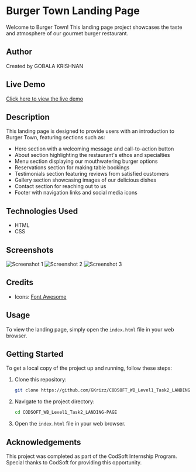 # Burger Town Landing Page

Welcome to Burger Town! This landing page project showcases the taste and atmosphere of our gourmet burger restaurant.

## Author
Created by GOBALA KRISHNAN

## Live Demo
[Click here to view the live demo](https://gkrizz.github.io/Burger_website/)

## Description
This landing page is designed to provide users with an introduction to Burger Town, featuring sections such as:
- Hero section with a welcoming message and call-to-action button
- About section highlighting the restaurant's ethos and specialties
- Menu section displaying our mouthwatering burger options
- Reservations section for making table bookings
- Testimonials section featuring reviews from satisfied customers
- Gallery section showcasing images of our delicious dishes
- Contact section for reaching out to us
- Footer with navigation links and social media icons

## Technologies Used
- HTML
- CSS

## Screenshots
![Screenshot 1](screenshots/screenshot1.png)
![Screenshot 2](screenshots/screenshot2.png)
![Screenshot 3](screenshots/screenshot3.png)

## Credits
- Icons: [Font Awesome](https://fontawesome.com/)



## Usage

To view the landing page, simply open the `index.html` file in your web browser.

## Getting Started

To get a local copy of the project up and running, follow these steps:

1. Clone this repository:

    ```bash
    git clone https://github.com/GKrizz/CODSOFT_WB_Level1_Task2_LANDING-PAGE.git
    ```

2. Navigate to the project directory:

    ```bash
    cd CODSOFT_WB_Level1_Task2_LANDING-PAGE
    ```

3. Open the `index.html` file in your web browser.

## Acknowledgements

This project was completed as part of the CodSoft Internship Program. Special thanks to CodSoft for providing this opportunity.
